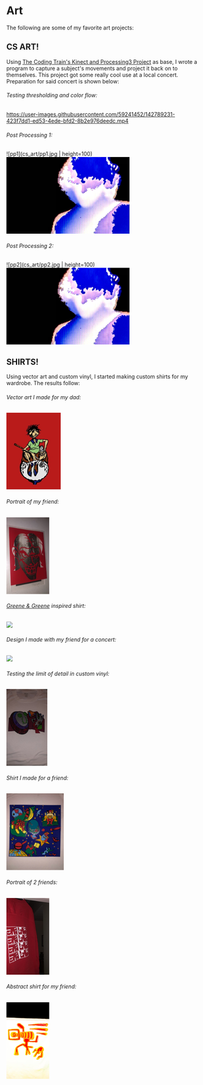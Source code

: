 # Art
The following are some of my favorite art projects:

## CS ART!
Using [The Coding Train's Kinect and Processing3 Project](https://www.youtube.com/watch?v=QmVNgdapJJM) as base, I wrote a program to capture a subject's movements and project it back on to themselves. This project got some really cool use at a local concert. Preparation for said concert is shown below:

###### Testing thresholding and color flow:
https://user-images.githubusercontent.com/59241452/142789231-423f7dd1-ed53-4ede-bfd2-8b2e976deedc.mp4


###### Post Processing 1:
![pp1](cs_art/pp1.jpg | height=100)
<img src="cs_art/pp1.jpg" height="200">

###### Post Processing 2:
![pp2](cs_art/pp2.jpg | height=100)
<img src="cs_art/pp1.jpg" height="200">



## SHIRTS!
Using vector art and custom vinyl, I started making custom shirts for my wardrobe. The results follow:

###### Vector art I made for my dad:
<img src="shirts/dad.jpg" height="200">

###### Portrait of my friend:
<img src="shirts/emmett.jpg" height="200">

###### [Greene & Greene](https://en.wikipedia.org/wiki/Thorsen_House) inspired shirt:
<img src="shirts/greene_n_greene.jpg" height="200">

###### Design I made with my friend for a concert:
<img src="shirts/grass.jpg" height="200">

###### Testing the limit of detail in custom vinyl:
<img src="shirts/robo.jpg" height="200">

###### Shirt I made for a friend:
<img src="shirts/pump.jpeg" height="200">

###### Portrait of 2 friends:
<img src="shirts/panel.jpg" height="200">

###### Abstract shirt for my friend:
<img src="shirts/film.jpg" height="200">


